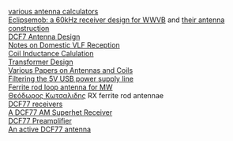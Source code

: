 [various antenna calculators](http://zerobeat.net/G4FGQ/page3.html)   
[Eclipsemob: a 60kHz receiver design for WWVB](http://eng.umb.edu/~eclipsemob/index.php/homepage/build/126-receiver-instructions-2)
 and [their antenna construction](http://eng.umb.edu/~eclipsemob/index.php/homepage/build/117-eclipsemob-antenna-instructions)  
[DCF7 Antenna Design](http://www.c-max-time.com/tech/antenna.php)  
[Notes on Domestic VLF Reception](http://abelian.org/vlfrx/)  
[Coil Inductance Calulation](http://coil32.net/)  
[Transformer Design](https://en.wikibooks.org/wiki/Electronics/Transformer_Design)  
[Various Papers on Antennas and Coils](http://g3rbj.co.uk/)  
[Filtering the 5V USB power supply line](http://andybrown.me.uk/2015/07/24/usb-filtering/)  
[Ferrite rod loop antenna for MW ](http://www.sarmento.eng.br/Loop_Ferrite_Rod_Antenna.htm)  
[Θεόδωρος Κωτσαλιδης](http://www.sv2czf.com/) RX ferrite rod antennae  
[DCF77 receivers](http://www.avr-asm-tutorial.net/avr_en/apps/dcf77_rcvr/dcf77_rcvr.html)  
[A DCF77 AM Superhet Receiver](http://www.avr-asm-tutorial.net/avr_en/apps/dcf77_m16/dcf77_superhet/dcf77_superhet.html)   
[DCF77 Preamplifier](https://www.eeweb.com/extreme-circuits/dcf77-preamplifier)  
[An active DCF77 antenna](http://www.vaxman.de/projects/dcf_antenna/dcf_antenna.html)
